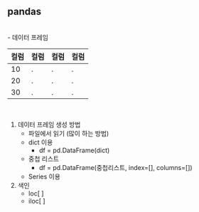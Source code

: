 ## pandas

<br>
- 데이터 프레임

|컬럼|컬럼|컬럼|컬럼|
|--|--|--|--|
|10|.|.|.|
|20|.|.|.|
|30|.|.|.|

<br>

1. 데이터 프레임 생성 방법
   - 파일에서 읽기 (많이 하는 방법)
   - dict 이용  
     - df = pd.DataFrame(dict)
   - 중첩 리스트
     - df = pd.DataFrame(중첩리스트, index=[], columns=[])
   - Series 이용
2. 색인
   - loc[ ]
   - iloc[ ]